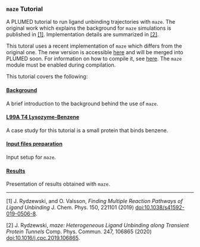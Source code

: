 ### `maze` Tutorial
A PLUMED tutorial to run ligand unbinding trajectories with `maze`. The original work which explains the background for `maze` simulations is published in [[1]](#1). Implementation details are summarized in [[2]](#2).

This tutoral uses a recent implementation of `maze` which differs from the original one. The new version is accessible [here](https://github.com/jakryd/plumed2-maze) and will be merged into PLUMED soon. For information on how to compile it, see [here](https://www.plumed.org/doc-v2.4/user-doc/html/_installation.html). The `maze` module must be enabled during compilation.

This tutorial covers the following:

#### [Background](background.md)
A brief introduction to the background behind the use of `maze`.

#### [L99A T4 Lysozyme-Benzene](system.md) 
A case study for this tutorial is a small protein that binds benzene.

#### [Input files preparation](input.md)
Input setup for `maze`.

#### [Results](results.md)
Presentation of results obtained with `maze`.

---

<a id="1">[1]</a>  J. Rydzewski, and O. Valsson, *Finding Multiple Reaction Pathways of Ligand Unbinding* J. Chem. Phys. 150, 221101 (2019) [doi:10.1038/s41592-019-0506-8](https://doi.org/10.1038/s41592-019-0506-8).

<a id="2">[2]</a> J. Rydzewski, *maze: Heterogeneous Ligand Unbinding along Transient Protein Tunnels* Comp. Phys. Commun. 247, 106865 (2020) [doi:10.1016/j.cpc.2019.106865](https://doi.org/10.1016/j.cpc.2019.106865).